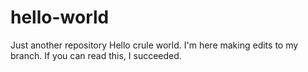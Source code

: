 # hello-world
Just another repository
Hello crule world. I'm here making edits to my branch.
If you can read this, I succeeded.
